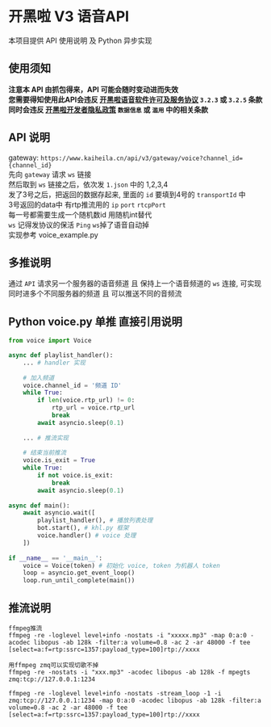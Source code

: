 # 开黑啦 V3 语音API

本项目提供 API 使用说明 及 Python 异步实现 

## 使用须知
**注意本 API 由抓包得来，API 可能会随时变动进而失效**    
**您需要得知使用此API会违反 [开黑啦语音软件许可及服务协议](https://www.kaiheila.cn/protocol.html) `3.2.3` 或 `3.2.5` 条款**  
**同时会违反 [开黑啦开发者隐私政策](https://developer.kaiheila.cn/doc/privacy) `数据信息` 或 `滥用` 中的相关条款**  

## API 说明
gateway: `https://www.kaiheila.cn/api/v3/gateway/voice?channel_id={channel_id}`  
先向 `gateway` 请求 `ws` 链接  
然后取到 `ws` 链接之后，依次发 `1.json` 中的 1,2,3,4  
发了3号之后，把返回的数据存起来, 里面的 `id` 要填到4号的 `transportId` 中  
3号返回的data中 有rtp推流用的 `ip` `port` `rtcpPort`  
每一号都需要生成一个随机数id 用随机int替代  
`ws` 记得发协议的保活 `Ping` `ws`掉了语音自动掉  
实现参考 voice_example.py


## 多推说明
通过 `API` 请求另一个服务器的语音频道 且 保持上一个语音频道的 `ws` 连接, 可实现同时进多个不同服务器的频道 且 可以推送不同的音频流

## Python voice.py 单推 直接引用说明
```python
from voice import Voice

async def playlist_handler():
    ... # handler 实现
    
    # 加入频道
    voice.channel_id = '频道 ID'
    while True:
        if len(voice.rtp_url) != 0:
            rtp_url = voice.rtp_url
            break
        await asyncio.sleep(0.1)
        
    ... # 推流实现
    
    # 结束当前推流
    voice.is_exit = True
    while True:
        if not voice.is_exit:
            break
        await asyncio.sleep(0.1)
        
async def main():
    await asyncio.wait([
        playlist_handler(), # 播放列表处理
        bot.start(), # khl.py 框架
        voice.handler() # voice 处理
    ])
    
if __name__ == '__main__':
    voice = Voice(token) # 初始化 voice, token 为机器人 token
    loop = asyncio.get_event_loop()
    loop.run_until_complete(main())
```

## 推流说明
```
ffmpeg推流
ffmpeg -re -loglevel level+info -nostats -i "xxxxx.mp3" -map 0:a:0 -acodec libopus -ab 128k -filter:a volume=0.8 -ac 2 -ar 48000 -f tee [select=a:f=rtp:ssrc=1357:payload_type=100]rtp://xxxx
```

```
用ffmpeg zmq可以实现切歌不掉
ffmpeg -re -nostats -i "xxx.mp3" -acodec libopus -ab 128k -f mpegts zmq:tcp://127.0.0.1:1234

ffmpeg -re -loglevel level+info -nostats -stream_loop -1 -i zmq:tcp://127.0.0.1:1234 -map 0:a:0 -acodec libopus -ab 128k -filter:a volume=0.8 -ac 2 -ar 48000 -f tee [select=a:f=rtp:ssrc=1357:payload_type=100]rtp://xxxx
```